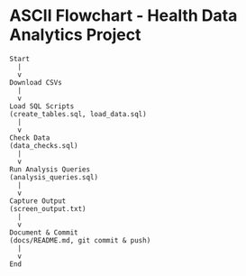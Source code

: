 # ASCII Flowchart - Health Data Analytics Project

```text
Start
  |
  v
Download CSVs
  |
  v
Load SQL Scripts
(create_tables.sql, load_data.sql)
  |
  v
Check Data
(data_checks.sql)
  |
  v
Run Analysis Queries
(analysis_queries.sql)
  |
  v
Capture Output
(screen_output.txt)
  |
  v
Document & Commit
(docs/README.md, git commit & push)
  |
  v
End
